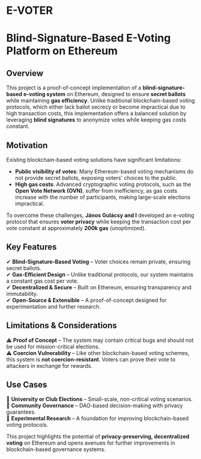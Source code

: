 # E-VOTER

# **Blind-Signature-Based E-Voting Platform on Ethereum**  

## **Overview**  
This project is a proof-of-concept implementation of a **blind-signature-based e-voting system** on Ethereum, designed to ensure **secret ballots** while maintaining **gas efficiency**. Unlike traditional blockchain-based voting protocols, which either lack ballot secrecy or become impractical due to high transaction costs, this implementation offers a balanced solution by leveraging **blind signatures** to anonymize votes while keeping gas costs constant.  

## **Motivation**  
Existing blockchain-based voting solutions have significant limitations:  
- **Public visibility of votes**: Many Ethereum-based voting mechanisms do not provide secret ballots, exposing voters' choices to the public.  
- **High gas costs**: Advanced cryptographic voting protocols, such as the **Open Vote Network (OVN)**, suffer from inefficiency, as gas costs increase with the number of participants, making large-scale elections impractical.  

To overcome these challenges, **János Gulácsy and I** developed an e-voting protocol that ensures **voter privacy** while keeping the transaction cost per vote constant at approximately **200k gas** (unoptimized).  

## **Key Features**  
✔ **Blind-Signature-Based Voting** – Voter choices remain private, ensuring secret ballots.  
✔ **Gas-Efficient Design** – Unlike traditional protocols, our system maintains a constant gas cost per vote.  
✔ **Decentralized & Secure** – Built on Ethereum, ensuring transparency and immutability.  
✔ **Open-Source & Extensible** – A proof-of-concept designed for experimentation and further research.  

## **Limitations & Considerations**  
⚠ **Proof of Concept** – The system may contain critical bugs and should not be used for mission-critical elections.  
⚠ **Coercion Vulnerability** – Like other blockchain-based voting schemes, this system is **not coercion-resistant**. Voters can prove their vote to attackers in exchange for rewards.  

## **Use Cases**  
🔹 **University or Club Elections** – Small-scale, non-critical voting scenarios.  
🔹 **Community Governance** – DAO-based decision-making with privacy guarantees.  
🔹 **Experimental Research** – A foundation for improving blockchain-based voting protocols.  

This project highlights the potential of **privacy-preserving, decentralized voting** on Ethereum and opens avenues for further improvements in blockchain-based governance systems.  
